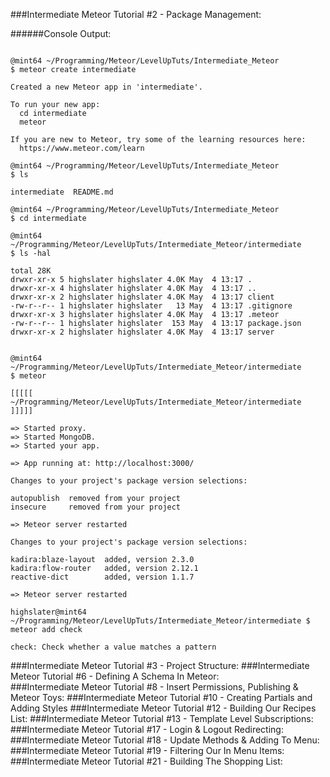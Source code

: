###Intermediate Meteor Tutorial #2 - Package Management:  

######Console Output:  

```Console  

@mint64 ~/Programming/Meteor/LevelUpTuts/Intermediate_Meteor 
$ meteor create intermediate

Created a new Meteor app in 'intermediate'.   

To run your new app:                          
  cd intermediate                             
  meteor                                      
                                              
If you are new to Meteor, try some of the learning resources here:
  https://www.meteor.com/learn                
                                              
@mint64 ~/Programming/Meteor/LevelUpTuts/Intermediate_Meteor 
$ ls

intermediate  README.md

@mint64 ~/Programming/Meteor/LevelUpTuts/Intermediate_Meteor 
$ cd intermediate

@mint64 ~/Programming/Meteor/LevelUpTuts/Intermediate_Meteor/intermediate 
$ ls -hal

total 28K
drwxr-xr-x 5 highslater highslater 4.0K May  4 13:17 .
drwxr-xr-x 4 highslater highslater 4.0K May  4 13:17 ..
drwxr-xr-x 2 highslater highslater 4.0K May  4 13:17 client
-rw-r--r-- 1 highslater highslater   13 May  4 13:17 .gitignore
drwxr-xr-x 3 highslater highslater 4.0K May  4 13:17 .meteor
-rw-r--r-- 1 highslater highslater  153 May  4 13:17 package.json
drwxr-xr-x 2 highslater highslater 4.0K May  4 13:17 server


@mint64 ~/Programming/Meteor/LevelUpTuts/Intermediate_Meteor/intermediate 
$ meteor

[[[[[ ~/Programming/Meteor/LevelUpTuts/Intermediate_Meteor/intermediate ]]]]]

=> Started proxy.                             
=> Started MongoDB.                           
=> Started your app.                          

=> App running at: http://localhost:3000/
                                              
Changes to your project's package version selections:
                                              
autopublish  removed from your project        
insecure     removed from your project

=> Meteor server restarted   

Changes to your project's package version selections:
                                              
kadira:blaze-layout  added, version 2.3.0     
kadira:flow-router   added, version 2.12.1
reactive-dict        added, version 1.1.7

=> Meteor server restarted  

highslater@mint64 ~/Programming/Meteor/LevelUpTuts/Intermediate_Meteor/intermediate $ meteor add check
                                              
check: Check whether a value matches a pattern

```   

###Intermediate Meteor Tutorial #3 - Project Structure: 
###Intermediate Meteor Tutorial #6 - Defining A Schema In Meteor:  
###Intermediate Meteor Tutorial #8 - Insert Permissions, Publishing & Meteor Toys: 
###Intermediate Meteor Tutorial #10 - Creating Partials and Adding Styles
###Intermediate Meteor Tutorial #12 - Building Our Recipes List: 
###Intermediate Meteor Tutorial #13 - Template Level Subscriptions: 
###Intermediate Meteor Tutorial #17 - Login & Logout Redirecting:  
###Intermediate Meteor Tutorial #18 - Update Methods & Adding To Menu:  
###Intermediate Meteor Tutorial #19 - Filtering Our In Menu Items: 
###Intermediate Meteor Tutorial #21 - Building The Shopping List:  

 


 
 


 


































